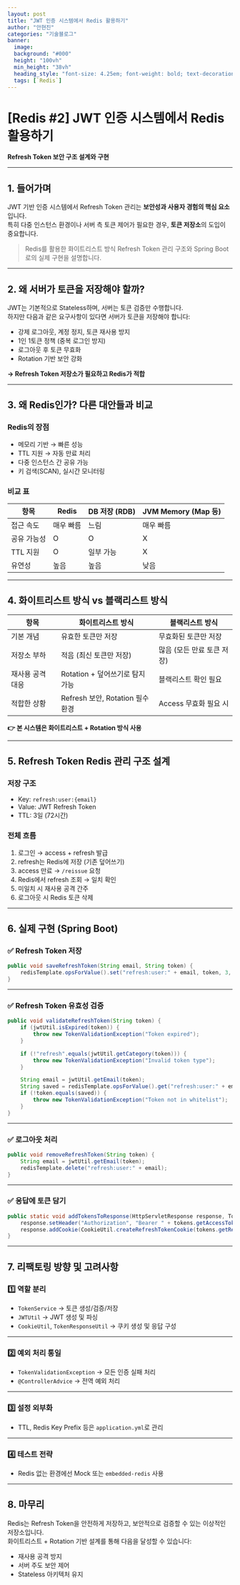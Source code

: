 ```yaml
---
layout: post  
title: "JWT 인증 시스템에서 Redis 활용하기"
author: "안현진"
categories: "기술블로그"
banner:
  image:
  background: "#000"
  height: "100vh"
  min_height: "38vh"
  heading_style: "font-size: 4.25em; font-weight: bold; text-decoration: underline"
  tags: [`Redis`]
---
```


# [Redis #2] JWT 인증 시스템에서 Redis 활용하기
**Refresh Token 보안 구조 설계와 구현**  

---

## 1. 들어가며

JWT 기반 인증 시스템에서 Refresh Token 관리는 **보안성과 사용자 경험의 핵심 요소**입니다.  
특히 다중 인스턴스 환경이나 서버 측 토큰 제어가 필요한 경우, **토큰 저장소**의 도입이 중요합니다.

> Redis를 활용한 화이트리스트 방식 Refresh Token 관리 구조와 Spring Boot로의 실제 구현을 설명합니다.

---

## 2. 왜 서버가 토큰을 저장해야 할까?

JWT는 기본적으로 Stateless하며, 서버는 토큰 검증만 수행합니다.  
하지만 다음과 같은 요구사항이 있다면 서버가 토큰을 저장해야 합니다:

- 강제 로그아웃, 계정 정지, 토큰 재사용 방지
- 1인 1토큰 정책 (중복 로그인 방지)
- 로그아웃 후 토큰 무효화
- Rotation 기반 보안 강화

**→ Refresh Token 저장소가 필요하고 Redis가 적합**

---

## 3. 왜 Redis인가? 다른 대안들과 비교

### Redis의 장점

- 메모리 기반 → 빠른 성능
- TTL 지원 → 자동 만료 처리
- 다중 인스턴스 간 공유 가능
- 키 검색(SCAN), 실시간 모니터링

### 비교 표

| 항목         | Redis     | DB 저장 (RDB) | JVM Memory (Map 등) |
|--------------|-----------|---------------|----------------------|
| 접근 속도    | 매우 빠름 | 느림          | 매우 빠름            |
| 공유 가능성  | O         | O             | X                    |
| TTL 지원     | O         | 일부 가능     | X                    |
| 유연성       | 높음      | 높음          | 낮음                 |

---

## 4. 화이트리스트 방식 vs 블랙리스트 방식

| 항목             | 화이트리스트 방식                 | 블랙리스트 방식               |
|------------------|-----------------------------------|-------------------------------|
| 기본 개념        | 유효한 토큰만 저장                | 무효화된 토큰만 저장          |
| 저장소 부하      | 적음 (최신 토큰만 저장)           | 많음 (모든 만료 토큰 저장)    |
| 재사용 공격 대응 | Rotation + 덮어쓰기로 탐지 가능  | 블랙리스트 확인 필요           |
| 적합한 상황      | Refresh 보안, Rotation 필수 환경  | Access 무효화 필요 시          |

**👉 본 시스템은 화이트리스트 + Rotation 방식 사용**

---

## 5. Refresh Token Redis 관리 구조 설계

### 저장 구조

- Key: `refresh:user:{email}`
- Value: JWT Refresh Token
- TTL: 3일 (72시간)

### 전체 흐름

1. 로그인 → access + refresh 발급
2. refresh는 Redis에 저장 (기존 덮어쓰기)
3. access 만료 → `/reissue` 요청
4. Redis에서 refresh 조회 → 일치 확인
5. 미일치 시 재사용 공격 간주
6. 로그아웃 시 Redis 토큰 삭제

---

## 6. 실제 구현 (Spring Boot)

### ✅ Refresh Token 저장

```java
public void saveRefreshToken(String email, String token) {
    redisTemplate.opsForValue().set("refresh:user:" + email, token, 3, TimeUnit.DAYS);
}
```

---

### ✅ Refresh Token 유효성 검증

```java
public void validateRefreshToken(String token) {
    if (jwtUtil.isExpired(token)) {
        throw new TokenValidationException("Token expired");
    }

    if (!"refresh".equals(jwtUtil.getCategory(token))) {
        throw new TokenValidationException("Invalid token type");
    }

    String email = jwtUtil.getEmail(token);
    String saved = redisTemplate.opsForValue().get("refresh:user:" + email);
    if (!token.equals(saved)) {
        throw new TokenValidationException("Token not in whitelist");
    }
}
```

---

### ✅ 로그아웃 처리

```java
public void removeRefreshToken(String token) {
    String email = jwtUtil.getEmail(token);
    redisTemplate.delete("refresh:user:" + email);
}
```

---

### ✅ 응답에 토큰 담기

```java
public static void addTokensToResponse(HttpServletResponse response, TokenPair tokens) {
    response.setHeader("Authorization", "Bearer " + tokens.getAccessToken());
    response.addCookie(CookieUtil.createRefreshTokenCookie(tokens.getRefreshToken()));
}
```

---

## 7. 리팩토링 방향 및 고려사항

### 1️⃣ 역할 분리

- `TokenService` → 토큰 생성/검증/저장
- `JWTUtil` → JWT 생성 및 파싱
- `CookieUtil`, `TokenResponseUtil` → 쿠키 생성 및 응답 구성

---

### 2️⃣ 예외 처리 통일

- `TokenValidationException` → 모든 인증 실패 처리
- `@ControllerAdvice` → 전역 예외 처리

---

### 3️⃣ 설정 외부화

- TTL, Redis Key Prefix 등은 `application.yml`로 관리

---

### 4️⃣ 테스트 전략

- Redis 없는 환경에선 Mock 또는 `embedded-redis` 사용

---

## 8. 마무리

Redis는 Refresh Token을 안전하게 저장하고, 보안적으로 검증할 수 있는 이상적인 저장소입니다.  
화이트리스트 + Rotation 기반 설계를 통해 다음을 달성할 수 있습니다:

- 재사용 공격 방지
- 서버 주도 보안 제어
- Stateless 아키텍처 유지
